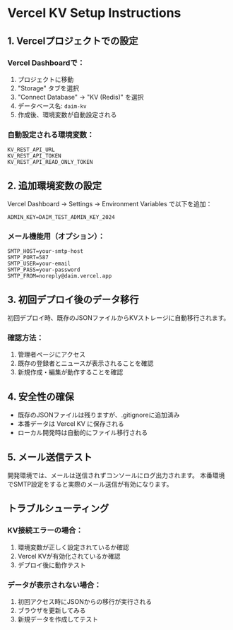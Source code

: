 # Vercel KV Setup Instructions

## 1. Vercelプロジェクトでの設定

### Vercel Dashboardで：
1. プロジェクトに移動
2. "Storage" タブを選択
3. "Connect Database" → "KV (Redis)" を選択
4. データベース名: `daim-kv` 
5. 作成後、環境変数が自動設定される

### 自動設定される環境変数：
```
KV_REST_API_URL
KV_REST_API_TOKEN  
KV_REST_API_READ_ONLY_TOKEN
```

## 2. 追加環境変数の設定

Vercel Dashboard → Settings → Environment Variables で以下を追加：

```
ADMIN_KEY=DAIM_TEST_ADMIN_KEY_2024
```

### メール機能用（オプション）：
```
SMTP_HOST=your-smtp-host
SMTP_PORT=587
SMTP_USER=your-email
SMTP_PASS=your-password
SMTP_FROM=noreply@daim.vercel.app
```

## 3. 初回デプロイ後のデータ移行

初回デプロイ時、既存のJSONファイルからKVストレージに自動移行されます。

### 確認方法：
1. 管理者ページにアクセス
2. 既存の登録者とニュースが表示されることを確認
3. 新規作成・編集が動作することを確認

## 4. 安全性の確保

- 既存のJSONファイルは残りますが、.gitignoreに追加済み
- 本番データは Vercel KV に保存される
- ローカル開発時は自動的にファイル移行される

## 5. メール送信テスト

開発環境では、メールは送信されずコンソールにログ出力されます。
本番環境でSMTP設定をすると実際のメール送信が有効になります。

## トラブルシューティング

### KV接続エラーの場合：
1. 環境変数が正しく設定されているか確認
2. Vercel KVが有効化されているか確認
3. デプロイ後に動作テスト

### データが表示されない場合：
1. 初回アクセス時にJSONからの移行が実行される
2. ブラウザを更新してみる
3. 新規データを作成してテスト